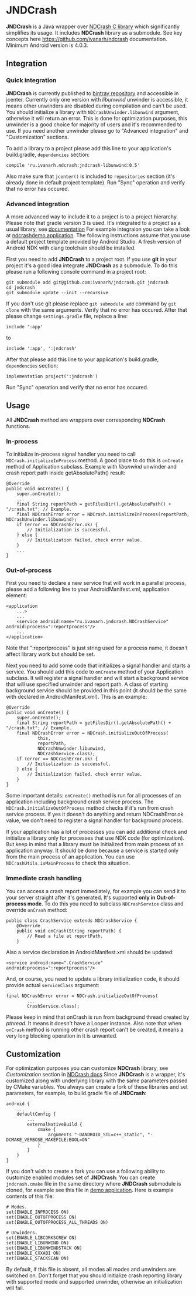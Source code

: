 # JNDCrash #

**JNDCrash** is a Java wrapper over [NDCrash C library](https://github.com/ivanarh/ndcrash) which significantly simplifies its usage. It includes **NDCrash** library as a submodule. See key concepts here https://github.com/ivanarh/ndcrash documentation. Minimum Android version is 4.0.3.

## Integration ##

### Quick integration ###

**JNDCrash** is currently published to [bintray repository](https://bintray.com/ivanarh/ndcrash/jndcrash-libunwind) and accessible in jcenter. Currently only one version with *libunwind* unwinder is accessible, it means other unwinders are disabled during compilation and can't be used. You should initialize a library with `NDCrashUnwinder.libunwind` argument, otherwise it will return an error. This is done for optimization purposes, this unwinder is a good choice for majority of users and it's recommended to use. If you need another unwinder please go to "Advanced integration" and "Customization" sections.

To add a library to a project please add this line to your application's build.gradle, `dependencies` section:

```
compile 'ru.ivanarh.ndcrash:jndcrash-libunwind:0.5'
```

Also make sure that `jcenter()` is included to `repositories` section (it's already done in default project template). Run "Sync" operation and verify that no error has occured.

### Advanced integration ###

A more advanced way to include it to a project is to a project hierarchy. Please note that gradle version 3 is used. It's integrated to a project as a usual library, see [documentation](https://developer.android.com/studio/projects/android-library.html) For example integraion you can take a look at [ndcrashdemo application](https://github.com/ivanarh/ndcrashdemo). The following instructions assume that you use a default project template provided by Android Studio. A fresh version of Android NDK with clang toolchain should be installed.

First you need to add **JNDCrash** to a project root. If you use **git** in your project it's a good idea integrate **JNDCrash** as a submodule. To do this please run a following console command in a project root:

```
git submodule add git@github.com:ivanarh/jndcrash.git jndcrash
cd jndcrash
git submodule update --init --recursive
```

If you don't use git please replace `git submodule add` command by `git clone` with the same arguments. Verify that no error has occured. After that please change `settings.gradle` file, replace a line:

```
include ':app'
```

to

```
include ':app', ':jndcrash'
```

After that please add this line to your application's build.gradle, `dependencies` section:

```
implementation project(':jndcrash')
```

Run "Sync" operation and verify that no error has occured.

## Usage ##

All **JNDCrash** method are wrappers over corresponding **NDCrash** functions.

### In-process ###

To initialize in-process signal handler you need to call `NDCrash.initializeInProcess` method. A good place to do this is `onCreate` method of Application subclass. Example with *libunwind* unwinder and crash report path inside getAbsolutePath() result:

```
@Override
public void onCreate() {
	super.onCreate();
	...
	final String reportPath = getFilesDir().getAbsolutePath() + "/crash.txt"; // Example.
	final NDCrashError error = NDCrash.initializeInProcess(reportPath, NDCrashUnwinder.libunwind);
	if (error == NDCrashError.ok) {
		// Initialization is successful.
	} else {
		// Initialization failed, check error value.
	}
	...
}
```

### Out-of-process ###

First you need to declare a new service that will work in a parallel process, please add a following line to your AndroidManifest.xml, application element:

```
<application
	...>
	...
    <service android:name="ru.ivanarh.jndcrash.NDCrashService" android:process=":reportprocess"/>
    ...
</application>
```

Note that ":reportprocess" is just string used for a process name, it doesn't affect library work but should be set.

Next you need to add some code that initializes a signal handler and starts a service. You should add this code to `onCreate` method of your Application subclass. It will register a signal handler and will start a background service that will use specified unwinder and report path. A class of starting background service should be provided in this point (it should be the same with declared in AndroidManifest.xml). This is an example:

```
@Override
public void onCreate() {
	super.onCreate();
	final String reportPath = getFilesDir().getAbsolutePath() + "/crash.txt"; // Example.
	final NDCrashError error = NDCrash.initializeOutOfProcess(
			this,
			reportPath,
			NDCrashUnwinder.libunwind,
			NDCrashService.class);
	if (error == NDCrashError.ok) {
		// Initialization is successful.
	} else {
		// Initialization failed, check error value.
	}
}
```

Some important details: `onCreate()` method is run for all processes of an application including background crash service process. The `NDCrash.initializeOutOfProcess` method checks if it's run from crash service process. If yes it doesn't do anything and return NDCrashError.ok value, we don't need to register a signal handler for background process.

If your application has a lot of processes you can add additional check and initialize a library only for processes that use NDK code (for optimization). But keep in mind that a library must be initialized from main process of an application anyway. It should be done because a service is started only from the main process of an application. You can use `NDCrashUtils.isMainProcess` to check this situation.

### Immediate crash handling ###

You can access a crash report immediately, for example you can send it to your server straight after it's generated. It's supported **only in Out-of-process mode**. To do this you need to subclass `NDCrashService` class and override `onCrash` method:

```
public class CrashService extends NDCrashService {
    @Override
    public void onCrash(String reportPath) {
        // Read a file at reportPath.
    }
```

Also a service declaration in AndroidManifest.xml should be updated:

```
<service android:name=".CrashService" android:process=":reportprocess"/>
```

And, or course, you need to update a library initialization code, it should provide actual `serviceClass` argument:

```
final NDCrashError error = NDCrash.initializeOutOfProcess(
		...
		CrashService.class);
```

Please keep in mind that onCrash is run from background thread created by *pthread*. It means it doesn't have a Looper instance. Also note that when `onCrash` method is running other crash report can't be created, it means a very long blocking operation in it is unwanted.

## Customization ##

For optimization purposes you can customize **NDCrash** library, see *Customization* section in [NDCrash docs](https://github.com/ivanarh/ndcrash)
Since **JNDCrash** is a wrapper, it's customized along with underlying library with the same parameters passed by CMake variables. You always can create a fork of these libraries and set parameters, for example, to build.gradle file of **JNDCrash**:

```
android {
	...
    defaultConfig {
    	...
		externalNativeBuild {
		    cmake {
		        arguments "-DANDROID_STL=c++_static", "-DCMAKE_VERBOSE_MAKEFILE:BOOL=ON"
		    }
		}
	}
}
```

If you don't wish to create a fork you can use a following ability to customize enabled modules set of **JNDCrash**: You can create `jndcrash.cmake` file in the same directory where **JNDCrash** submodule is cloned, for example see this file in [demo application](https://github.com/ivanarh/ndcrashdemo). Here is example contents of this file:

```
# Modes.
set(ENABLE_INPROCESS ON)
set(ENABLE_OUTOFPROCESS ON)
set(ENABLE_OUTOFPROCESS_ALL_THREADS ON)

# Unwinders.
set(ENABLE_LIBCORKSCREW ON)
set(ENABLE_LIBUNWIND ON)
set(ENABLE_LIBUNWINDSTACK ON)
set(ENABLE_CXXABI ON)
set(ENABLE_STACKSCAN ON)
```

By default, if this file is absent, all modes all modes and unwinders are switched on. Don't forget that you should initialize crash reporting library with supported mode and supported unwinder, otherwise an initialization will fail.

